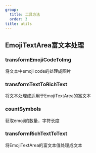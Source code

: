 ```yaml
---
group:
  title: 工具方法
  order: 3
title: utils
---
```


<h2>EmojiTextArea富文本处理</h2>
<h3>transformEmojiCodeToImg</h3>
<div>将文本中emoji code的处理成图片</div>

<h3>transformTextToRichText</h3>
<div>将文本处理成适用于EmojiTextArea的富文本</div>

<h3>countSymbols</h3>
<div>获取emoji的数量，字符长度</div>

<h3>transformRichTextToText</h3>
<div>将EmojiTextArea的富文本值处理成文本</div>
